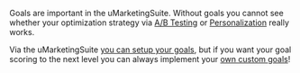 Goals are important in the uMarketingSuite. Without goals you cannot see whether your optimization strategy via [A/B Testing](/a-b-testing/) or [Personalization](/personalization/) really works.

Via the uMarketingSuite [you can setup your goals](/installing-umarketingsuite/settings-section/setup-goals/), but if you want your goal scoring to the next level you can always implement your [own custom goals](/analytics/setting-up-goals/custom-goals-scoring/)!